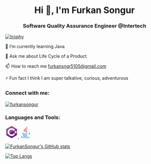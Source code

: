 <h1 align="center" class="heading-element" dir="auto">Hi 👋, I'm Furkan Songur</h1>

<h3 align="center" class="heading-element" dir="auto">Software Quality Assurance Engineer @Intertech</h3>



[![trophy](https://github-profile-trophy.vercel.app/?username=ryo-ma)](https://github.com/ryo-ma/github-profile-trophy)

🌱 I’m currently learning Java

💬 Ask me about Life Cycle of a Product

📫 How to reach me furkansngr5105@gmail.com

⚡ Fun fact I think I am super talkative, curious, adventurous



<h3 align="left" class="heading-element" dir="auto">Connect with me:</h3>

<a href="https://linkedin.com/in/furkansongur" rel="nofollow">
        <img align="center" src="https://raw.githubusercontent.com/rahuldkjain/github-profile-readme-generator/master/src/images/icons/Social/linked-in-alt.svg" alt="furkansongur" height="30" width="40" style="max-width: 100%;">
</a>

<h3 align="left" class="heading-element" dir="auto">Languages and Tools:</h3>

<a href="https://www.w3schools.com/cs/" rel="nofollow">
        <img src="https://raw.githubusercontent.com/devicons/devicon/master/icons/csharp/csharp-original.svg" alt="csharp" width="40" height="40" style="max-width: 100%;">
</a>
<a href="https://www.java.com" rel="nofollow">
        <img src="https://raw.githubusercontent.com/devicons/devicon/master/icons/java/java-original.svg" alt="java" width="40" height="40" style="max-width: 100%;">
</a>

[![FurkanSongur's GitHub stats](https://github-readme-stats.vercel.app/api?username=furkansongur)](https://github.com/furkansongur/github-readme-stats) 

[![Top Langs](https://github-readme-stats.vercel.app/api/top-langs/?username=furkansongur)](https://github.com/furkansongur/github-readme-stats)



